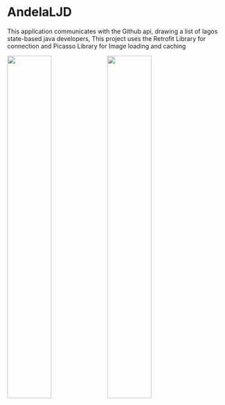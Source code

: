 # AndelaLJD

This application communicates with the Github api, drawing a list of lagos state-based java developers, This project uses the Retrofit Library for connection and Picasso Library for Image loading and caching


<img src="http://imgur.com/download/X3SuFk5" width="45%"></img> <img src="http://imgur.com/download/ewnLa94" width="45%"></img> 
